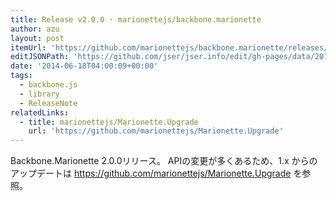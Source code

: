 ```yaml
---
title: Release v2.0.0 · marionettejs/backbone.marionette
author: azu
layout: post
itemUrl: 'https://github.com/marionettejs/backbone.marionette/releases/tag/v2.0.0'
editJSONPath: 'https://github.com/jser/jser.info/edit/gh-pages/data/2014/06/index.json'
date: '2014-06-18T04:00:09+00:00'
tags:
  - backbone.js
  - library
  - ReleaseNote
relatedLinks:
  - title: marionettejs/Marionette.Upgrade
    url: 'https://github.com/marionettejs/Marionette.Upgrade'
---
```

Backbone.Marionette 2.0.0リリース。
APIの変更が多くあるため、1.x からのアップデートは https://github.com/marionettejs/Marionette.Upgrade を参照。

